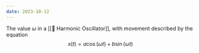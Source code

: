 ```yaml
---
date: 2023-10-12
---
```

The value $\omega$ in a [[📘 Harmonic Oscillator]], with movement described by the equation $$x(t) = a \cos ( \omega t ) + b \sin ( \omega t)$$